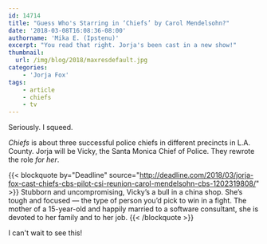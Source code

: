 ```yaml
---
id: 14714
title: "Guess Who's Starring in ‘Chiefs’ by Carol Mendelsohn?"
date: '2018-03-08T16:08:36-08:00'
authorname: 'Mika E. (Ipstenu)'
excerpt: "You read that right. Jorja's been cast in a new show!"
thumbnail:
  url: /img/blog/2018/maxresdefault.jpg
categories:
    - 'Jorja Fox'
tags:
    - article
    - chiefs
    - tv
---
```


Seriously. I squeed.

_Chiefs_ is about three successful police chiefs in different precincts in L.A. County. Jorja will be Vicky, the Santa Monica Chief of Police. They rewrote the role _for her_.

{{< blockquote by="Deadline" source="http://deadline.com/2018/03/jorja-fox-cast-chiefs-cbs-pilot-csi-reunion-carol-mendelsohn-cbs-1202319808/" >}}
Stubborn and uncompromising, Vicky’s a bull in a china shop. She’s tough and focused — the type of person you’d pick to win in a fight. The mother of a 15-year-old and happily married to a software consultant, she is devoted to her family and to her job.
{{< /blockquote >}}

I can't wait to see this!

